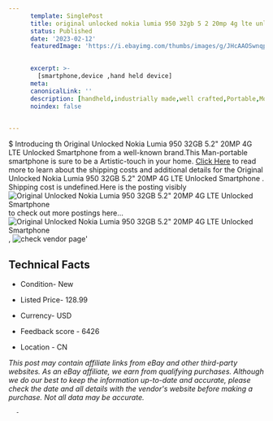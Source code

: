 ```yaml
---
      template: SinglePost
      title: original unlocked nokia lumia 950 32gb 5 2 20mp 4g lte unlocked smartphone 
      status: Published
      date: '2023-02-12'
      featuredImage: 'https://i.ebayimg.com/thumbs/images/g/JHcAAOSwnqpbuwn7/s-l225.jpg'
       

      excerpt: >-
        [smartphone,device ,hand held device]
      meta:
      canonicalLink: ''
      description: [handheld,industrially made,well crafted,Portable,Mobile,Compact,Convenient,Lightweight,Maneuverable,Man-portable,Miniature,Carriable,Hand-held,Light,Holdable,Transportable,Mobile device,Pocket-sized,On-the-go,Wireless,Cordless,Compact size,Convenient size, smartphone,device ,hand held device]
      noindex: false
      

---
```

$
      Introducing th Original Unlocked Nokia Lumia 950 32GB 5.2" 20MP  4G LTE Unlocked  Smartphone  from a well-known brand.This Man-portable smartphone is sure to be a Artistic-touch in your home. [Click Here](https://www.ebay.com/itm/253923035935?hash=item3b1efe0b1f%3Ag%3AJHcAAOSwnqpbuwn7&mkevt=1&mkcid=1&mkrid=711-53200-19255-0&campid=%253CePNCampaignId%253E&customid=%253CreferenceId%253E&toolid=10049) to read more to learn about the shipping costs and additional details for the Original Unlocked Nokia Lumia 950 32GB 5.2" 20MP  4G LTE Unlocked  Smartphone . Shipping cost is undefined.Here is the posting visibly ![Original Unlocked Nokia Lumia 950 32GB 5.2" 20MP  4G LTE Unlocked  Smartphone ](https://i.ebayimg.com/thumbs/images/g/JHcAAOSwnqpbuwn7/s-l225.jpg) to check out more postings here... ![Original Unlocked Nokia Lumia 950 32GB 5.2" 20MP  4G LTE Unlocked  Smartphone ](https://i.ebayimg.com/images/g/JHcAAOSwnqpbuwn7/s-l960.jpg), ![check vendor page](https://origin-galleryplus.ebayimg.com/ws/web/253923035935_2_0_1/225x225.jpg,https://origin-galleryplus.ebayimg.com/ws/web/253923035935_3_0_1/225x225.jpg,https://origin-galleryplus.ebayimg.com/ws/web/253923035935_4_0_1/225x225.jpg,https://origin-galleryplus.ebayimg.com/ws/web/253923035935_5_0_1/225x225.jpg,https://origin-galleryplus.ebayimg.com/ws/web/253923035935_6_0_1/225x225.jpg)'

      

 ## Technical Facts 



     
      

 - Condition- New 


      

 - Listed Price- 128.99 


      

 - Currency- USD 


      

 - Feedback score - 6426 


      

 - Location - CN 


      
      

 *_This post may contain affiliate links from eBay and other third-party websites. As an eBay affiliate, we earn from qualifying purchases. Although we do our best to keep the information up-to-date and accurate, please check the date and all details with the vendor's website before making a purchase. Not all data may be accurate._*




      -
